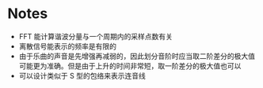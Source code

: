 # Notes

+ FFT 能计算谐波分量与一个周期内的采样点数有关  
+ 离散信号能表示的频率是有限的  
+ 由于乐曲的声音是先增强再减弱的，因此划分音阶时应当取二阶差分的极大值可能更为准确。但是由于上升的时间非常短，取一阶差分的极大值也可以  
+ 可以设计类似于 S 型的包络来表示连音线  

